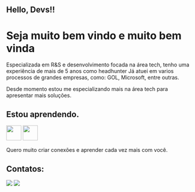 ## Hello, Devs!!
# Seja muito bem vindo e muito bem vinda 

Especializada em R&S e desenvolvimento focada na área tech, tenho uma experiência de mais de 5 anos como headhunter
Já atuei em varios processos de grandes empresas, como: GOL, Microsoft, entre outras. 

Desde momento estou me especializando mais na área tech para apresentar mais soluções.

## Estou aprendendo.

<img src="https://cdn.jsdelivr.net/gh/devicons/devicon/icons/java/java-original.svg" width="40" height="40"/> <img src="https://cdn.jsdelivr.net/gh/devicons/devicon/icons/linux/linux-original.svg" width="40" height="40"/>

Quero muito criar conexões e aprender cada vez mais com você. 

## Contatos:

<div>
<a href = "mailto:fraciele.kuchler@grupomadil.com.br"><img src="https://img.shields.io/badge/Gmail-D14836?style=for-the-badge&logo=gmail&logoColor=white" target="_blank"></a>
<a href="https://www.linkedin.com/in/francielekuchler" target="_blank"><img src="https://img.shields.io/badge/-LinkedIn-%230077B5?style=for-the-badge&logo=linkedin&logoColor=white" target="_blank"></a>   
</div>
